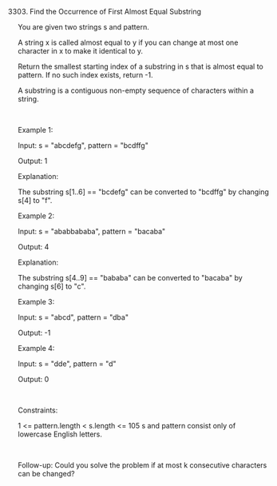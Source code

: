 3303. Find the Occurrence of First Almost Equal Substring

You are given two strings s and pattern.

A string x is called almost equal to y if you can change at most one character in x to make it identical to y.

Return the smallest starting index of a 
substring
 in s that is almost equal to pattern. If no such index exists, return -1.

A substring is a contiguous non-empty sequence of characters within a string.

 

Example 1:

Input: s = "abcdefg", pattern = "bcdffg"

Output: 1

Explanation:

The substring s[1..6] == "bcdefg" can be converted to "bcdffg" by changing s[4] to "f".

Example 2:

Input: s = "ababbababa", pattern = "bacaba"

Output: 4

Explanation:

The substring s[4..9] == "bababa" can be converted to "bacaba" by changing s[6] to "c".

Example 3:

Input: s = "abcd", pattern = "dba"

Output: -1

Example 4:

Input: s = "dde", pattern = "d"

Output: 0

 

Constraints:

1 <= pattern.length < s.length <= 105
s and pattern consist only of lowercase English letters.

 

Follow-up: Could you solve the problem if at most k consecutive characters can be changed?
